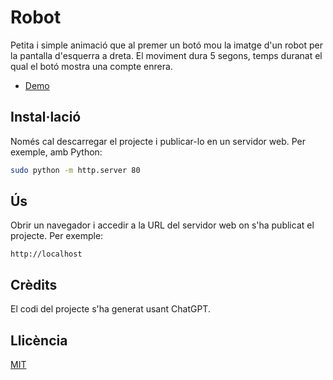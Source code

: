 # Robot

Petita i simple animació que al premer un botó mou la imatge d'un robot per la pantalla d'esquerra a dreta. El moviment dura 5 segons, temps duranat el qual el botó mostra una compte enrera.

- [Demo](https://joor.net/robots)

## Instal·lació

Només cal descarregar el projecte i publicar-lo en un servidor web. Per exemple, amb Python:

```bash
sudo python -m http.server 80
```

## Ús

Obrir un navegador i accedir a la URL del servidor web on s'ha publicat el projecte. Per exemple:

```
http://localhost
```

## Crèdits

El codi del projecte s'ha generat usant ChatGPT.

## Llicència

[MIT](https://choosealicense.com/licenses/mit/)
